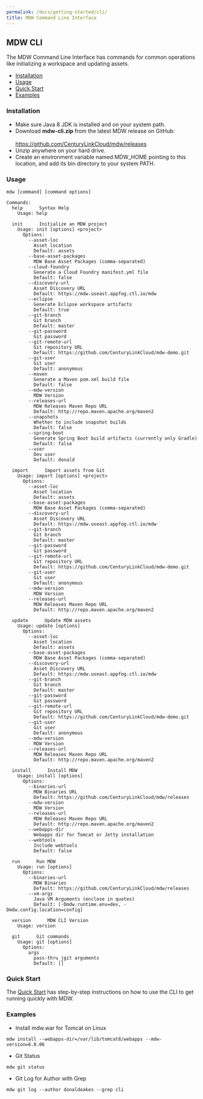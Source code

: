 ```yaml
---
permalink: /docs/getting-started/cli/
title: MDW Command Line Interface
---
```

## MDW CLI
  The MDW Command Line Interface has commands for common operations like initializing a workspace and updating assets. 
  - [Installation](#installation)
  - [Usage](#usage)
  - [Quick Start](#quick-start)
  - [Examples](#examples)
  
### Installation
   - Make sure Java 8 JDK is installed and on your system path.   
   - Download **mdw-cli.zip** from the latest MDW release on GitHub:<br>   
     <https://github.com/CenturyLinkCloud/mdw/releases>
   - Unzip anywhere on your hard drive.
   - Create an environment variable named MDW_HOME pointing to this location, and add its bin directory to your system PATH. 
   
### Usage
  `mdw [command] [command options]`
  ```
  Commands:
    help      Syntax Help
      Usage: help

    init      Initialize an MDW project
      Usage: init [options] <project>
        Options:
          --asset-loc
            Asset location
            Default: assets
          --base-asset-packages
            MDW Base Asset Packages (comma-separated)
          --cloud-foundry
            Generate a Cloud Foundry manifest.yml file
            Default: false
          --discovery-url
            Asset Discovery URL
            Default: https://mdw.useast.appfog.ctl.io/mdw
          --eclipse
            Generate Eclipse workspace artifacts
            Default: true
          --git-branch
            Git branch
            Default: master
          --git-password
            Git password
          --git-remote-url
            Git repository URL
            Default: https://github.com/CenturyLinkCloud/mdw-demo.git
          --git-user
            Git user
            Default: anonymous
          --maven
            Generate a Maven pom.xml build file
            Default: false
          --mdw-version
            MDW Version
          --releases-url
            MDW Releases Maven Repo URL
            Default: http://repo.maven.apache.org/maven2
          --snapshots
            Whether to include snapshot builds
            Default: false
          --spring-boot
            Generate Spring Boot build artifacts (currently only Gradle)
            Default: false
          --user
            Dev user
            Default: donald

    import      Import assets from Git
      Usage: import [options] <project>
        Options:
          --asset-loc
            Asset location
            Default: assets
          --base-asset-packages
            MDW Base Asset Packages (comma-separated)
          --discovery-url
            Asset Discovery URL
            Default: https://mdw.useast.appfog.ctl.io/mdw
          --git-branch
            Git branch
            Default: master
          --git-password
            Git password
          --git-remote-url
            Git repository URL
            Default: https://github.com/CenturyLinkCloud/mdw-demo.git
          --git-user
            Git user
            Default: anonymous
          --mdw-version
            MDW Version
          --releases-url
            MDW Releases Maven Repo URL
            Default: http://repo.maven.apache.org/maven2

    update      Update MDW assets
      Usage: update [options]
        Options:
          --asset-loc
            Asset location
            Default: assets
          --base-asset-packages
            MDW Base Asset Packages (comma-separated)
          --discovery-url
            Asset Discovery URL
            Default: https://mdw.useast.appfog.ctl.io/mdw
          --git-branch
            Git branch
            Default: master
          --git-password
            Git password
          --git-remote-url
            Git repository URL
            Default: https://github.com/CenturyLinkCloud/mdw-demo.git
          --git-user
            Git user
            Default: anonymous
          --mdw-version
            MDW Version
          --releases-url
            MDW Releases Maven Repo URL
            Default: http://repo.maven.apache.org/maven2

    install      Install MDW
      Usage: install [options]
        Options:
          --binaries-url
            MDW Binaries URL
            Default: https://github.com/CenturyLinkCloud/mdw/releases
          --mdw-version
            MDW Version
          --releases-url
            MDW Releases Maven Repo URL
            Default: http://repo.maven.apache.org/maven2
          --webapps-dir
            Webapps dir for Tomcat or Jetty installation
          --webtools
            Include webtools
            Default: false

    run      Run MDW
      Usage: run [options]
        Options:
          --binaries-url
            MDW Binaries
            Default: https://github.com/CenturyLinkCloud/mdw/releases
          --vm-args
            Java VM Arguments (enclose in quotes)
            Default: [-Dmdw.runtime.env=dev, -Dmdw.config.location=config]

    version      MDW CLI Version
      Usage: version

    git      Git commands
      Usage: git [options]
        Options:
          args
            pass-thru jgit arguments
            Default: []
  ```      

### Quick Start
  The [Quick Start](../quick-start/) has step-by-step instructions on how to use the CLI to get
  running quickly with MDW.
  
### Examples
  - Install mdw.war for Tomcat on Linux
  ```
  mdw install --webapps-dir=/var/lib/tomcat8/webapps --mdw-version=6.0.06
  ```
  - Git Status
  ```
  mdw git status
  ```
  - Git Log for Author with Grep
  ```
  mdw git log --author donaldoakes --grep cli
  ```
